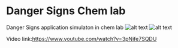 # Danger Signs Chem lab
 Danger Signs application simulaton in chem lab 
 ![alt text](https://i.imgur.com/7Gq5O4i.jpeg)
 ![alt text](https://i.imgur.com/NwvCsdM.jpeg)

 Video link:https://www.youtube.com/watch?v=3pNife7SQDU
